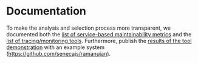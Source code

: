 # Documentation

To make the analysis and selection process more transparent, we documented both the [list of service-based maintainability metrics](metrics/README.md) and the [list of tracing/monitoring tools](tools/README.md). Furthermore, publish the [results of the tool demonstration](demonstration-results) with an example system (<https://github.com/senecajs/ramanujan>).
